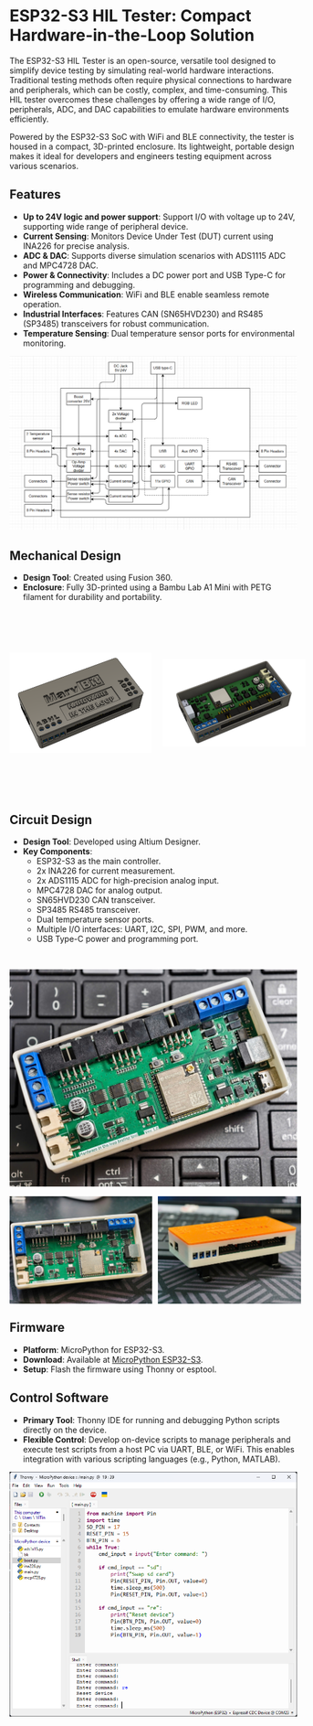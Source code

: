 # ESP32-S3 HIL Tester: Compact Hardware-in-the-Loop Solution

The ESP32-S3 HIL Tester is an open-source, versatile tool designed to simplify device testing by simulating real-world hardware interactions. Traditional testing methods often require physical connections to hardware and peripherals, which can be costly, complex, and time-consuming. This HIL tester overcomes these challenges by offering a wide range of I/O, peripherals, ADC, and DAC capabilities to emulate hardware environments efficiently.

Powered by the ESP32-S3 SoC with WiFi and BLE connectivity, the tester is housed in a compact, 3D-printed enclosure. Its lightweight, portable design makes it ideal for developers and engineers testing equipment across various scenarios.

## Features
- **Up to 24V logic and power support**: Support I/O with voltage up to 24V, supporting wide range of peripheral device.
- **Current Sensing**: Monitors Device Under Test (DUT) current using INA226 for precise analysis.
- **ADC & DAC**: Supports diverse simulation scenarios with ADS1115 ADC and MPC4728 DAC.
- **Power & Connectivity**: Includes a DC power port and USB Type-C for programming and debugging.
- **Wireless Communication**: WiFi and BLE enable seamless remote operation.
- **Industrial Interfaces**: Features CAN (SN65HVD230) and RS485 (SP3485) transceivers for robust communication.
- **Temperature Sensing**: Dual temperature sensor ports for environmental monitoring.

![_](Pictures/drawio.png)

## Mechanical Design

- **Design Tool**: Created using Fusion 360.
- **Enclosure**: Fully 3D-printed using a Bambu Lab A1 Mini with PETG filament for durability and portability.

<div style="display: flex; justify-content: space-between; gap: 20px;">
  <img src="Pictures/3d_2.png" style="width: 49.5%; height: 325px; object-fit: contain;">
  <img src="Pictures/3d_1.png" style="width: 49.5%; height: 325px; object-fit: contain;">
</div>

## Circuit Design

- **Design Tool**: Developed using Altium Designer.
- **Key Components**:
  - ESP32-S3 as the main controller.
  - 2x INA226 for current measurement.
  - 2x ADS1115 ADC for high-precision analog input.
  - MPC4728 DAC for analog output.
  - SN65HVD230 CAN transceiver.
  - SP3485 RS485 transceiver.
  - Dual temperature sensor ports.
  - Multiple I/O interfaces: UART, I2C, SPI, PWM, and more.
  - USB Type-C power and programming port.

<br>

![PCB Top View](Pictures/top1.jpg "Top view of the assembled PCB")

<div style="display: flex; justify-content: space-between; gap: 10px;">
  <img src="Pictures/top2.jpg" width="49.7%">
  <img src="Pictures/side.jpg" width="49.7%">
</div>

## Firmware

- **Platform**: MicroPython for ESP32-S3.
- **Download**: Available at [MicroPython ESP32-S3](https://micropython.org/download/ESP32_GENERIC_S3/).
- **Setup**: Flash the firmware using Thonny or esptool.

## Control Software

- **Primary Tool**: Thonny IDE for running and debugging Python scripts directly on the device.
- **Flexible Control**: Develop on-device scripts to manage peripherals and execute test scripts from a host PC via UART, BLE, or WiFi. This enables integration with various scripting languages (e.g., Python, MATLAB).

![Thonny Interface](Pictures/thonny.png "Thonny IDE controlling the HIL Tester")
